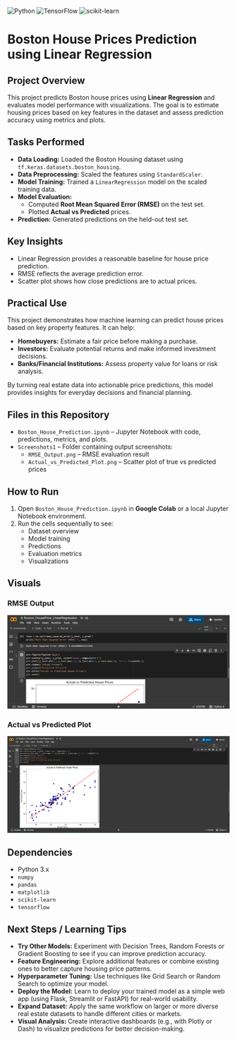 ![Python](https://img.shields.io/badge/Python-3.x-blue)
![TensorFlow](https://img.shields.io/badge/TensorFlow-2.x-orange)
![scikit-learn](https://img.shields.io/badge/scikit--learn-1.3-green)

# Boston House Prices Prediction using Linear Regression

## Project Overview
This project predicts Boston house prices using **Linear Regression** and evaluates model performance with visualizations. The goal is to estimate housing prices based on key features in the dataset and assess prediction accuracy using metrics and plots.

## Tasks Performed
- **Data Loading:** Loaded the Boston Housing dataset using `tf.keras.datasets.boston_housing`.
- **Data Preprocessing:** Scaled the features using `StandardScaler`.
- **Model Training:** Trained a `LinearRegression` model on the scaled training data.
- **Model Evaluation:**
  - Computed **Root Mean Squared Error (RMSE)** on the test set.
  - Plotted **Actual vs Predicted** prices.
- **Prediction:** Generated predictions on the held-out test set.

## Key Insights
- Linear Regression provides a reasonable baseline for house price prediction.
- RMSE reflects the average prediction error.
- Scatter plot shows how close predictions are to actual prices.

## Practical Use
This project demonstrates how machine learning can predict house prices based on key property features. It can help:  
- **Homebuyers:** Estimate a fair price before making a purchase.  
- **Investors:** Evaluate potential returns and make informed investment decisions.  
- **Banks/Financial Institutions:** Assess property value for loans or risk analysis.  

By turning real estate data into actionable price predictions, this model provides insights for everyday decisions and financial planning.

## Files in this Repository
- `Boston_House_Prediction.ipynb` – Jupyter Notebook with code, predictions, metrics, and plots.
- `Screenshots1` – Folder containing output screenshots:
  - `RMSE_Output.png` – RMSE evaluation result
  - `Actual_vs_Predicted_Plot.png` – Scatter plot of true vs predicted prices

## How to Run
1. Open `Boston_House_Prediction.ipynb` in **Google Colab** or a local Jupyter Notebook environment.
2. Run the cells sequentially to see:
   - Dataset overview
   - Model training
   - Predictions
   - Evaluation metrics
   - Visualizations

## Visuals
### RMSE Output
![RMSE Output](Screenshots1/RMSE_Output.png)

### Actual vs Predicted Plot
![Actual vs Predicted Plot](Screenshots1/Actual_vs_Predicted_Plot.png)

## Dependencies
- Python 3.x
- `numpy`
- `pandas`
- `matplotlib`
- `scikit-learn`
- `tensorflow`

## Next Steps / Learning Tips
- **Try Other Models:** Experiment with Decision Trees, Random Forests or Gradient Boosting to see if you can improve prediction accuracy.
- **Feature Engineering:** Explore additional features or combine existing ones to better capture housing price patterns.
- **Hyperparameter Tuning:** Use techniques like Grid Search or Random Search to optimize your model.
- **Deploy the Model:** Learn to deploy your trained model as a simple web app (using Flask, Streamlit or FastAPI) for real-world usability.
- **Expand Dataset:** Apply the same workflow on larger or more diverse real estate datasets to handle different cities or markets.
- **Visual Analysis:** Create interactive dashboards (e.g., with Plotly or Dash) to visualize predictions for better decision-making.
